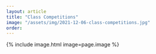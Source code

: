 ```yaml
---
layout: article
title: "Class Competitions"
image: "/assets/img/2021-12-06-class-competitions.jpg"
order: 
---
```


{% include image.html image=page.image %}
